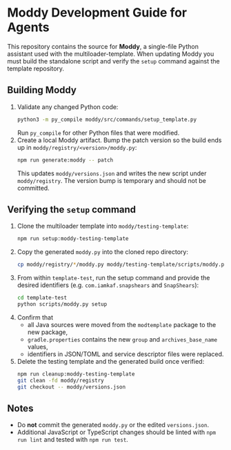 # Moddy Development Guide for Agents

This repository contains the source for **Moddy**, a single-file Python assistant used with the multiloader-template. When updating Moddy you must build the standalone script and verify the `setup` command against the template repository.

## Building Moddy

1. Validate any changed Python code:
   ```bash
   python3 -m py_compile moddy/src/commands/setup_template.py
   ```
   Run `py_compile` for other Python files that were modified.
2. Create a local Moddy artifact. Bump the patch version so the build ends up in `moddy/registry/<version>/moddy.py`:
   ```bash
   npm run generate:moddy -- patch
   ```
   This updates `moddy/versions.json` and writes the new script under `moddy/registry`. The version bump is temporary and should not be committed.

## Verifying the `setup` command

1. Clone the multiloader template into `moddy/testing-template`:
   ```bash
   npm run setup:moddy-testing-template
   ```
2. Copy the generated `moddy.py` into the cloned repo directory:
   ```bash
   cp moddy/registry/*/moddy.py moddy/testing-template/scripts/moddy.py
   ```
3. From within `template-test`, run the setup command and provide the desired identifiers (e.g. `com.iamkaf.snapshears` and `SnapShears`):
   ```bash
   cd template-test
   python scripts/moddy.py setup
   ```
4. Confirm that
   - all Java sources were moved from the `modtemplate` package to the new package,
   - `gradle.properties` contains the new `group` and `archives_base_name` values,
   - identifiers in JSON/TOML and service descriptor files were replaced.
5. Delete the testing template and the generated build once verified:
   ```bash
   npm run cleanup:moddy-testing-template
   git clean -fd moddy/registry
   git checkout -- moddy/versions.json
   ```

## Notes
- Do **not** commit the generated `moddy.py` or the edited `versions.json`.
- Additional JavaScript or TypeScript changes should be linted with `npm run lint` and tested with `npm run test`.
